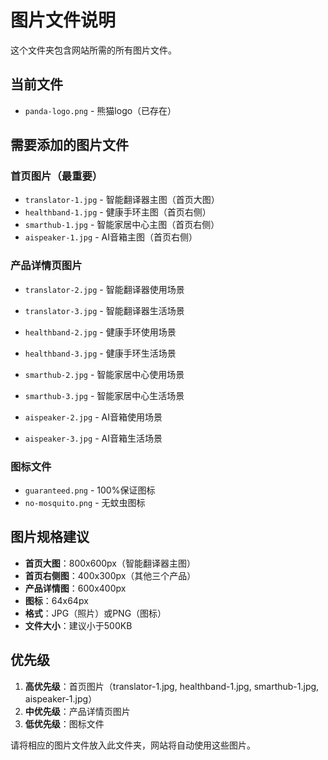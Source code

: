 # 图片文件说明

这个文件夹包含网站所需的所有图片文件。

## 当前文件
- `panda-logo.png` - 熊猫logo（已存在）

## 需要添加的图片文件

### 首页图片（最重要）
- `translator-1.jpg` - 智能翻译器主图（首页大图）
- `healthband-1.jpg` - 健康手环主图（首页右侧）
- `smarthub-1.jpg` - 智能家居中心主图（首页右侧）
- `aispeaker-1.jpg` - AI音箱主图（首页右侧）

### 产品详情页图片
- `translator-2.jpg` - 智能翻译器使用场景
- `translator-3.jpg` - 智能翻译器生活场景

- `healthband-2.jpg` - 健康手环使用场景
- `healthband-3.jpg` - 健康手环生活场景

- `smarthub-2.jpg` - 智能家居中心使用场景
- `smarthub-3.jpg` - 智能家居中心生活场景

- `aispeaker-2.jpg` - AI音箱使用场景
- `aispeaker-3.jpg` - AI音箱生活场景

### 图标文件
- `guaranteed.png` - 100%保证图标
- `no-mosquito.png` - 无蚊虫图标

## 图片规格建议
- **首页大图**：800x600px（智能翻译器主图）
- **首页右侧图**：400x300px（其他三个产品）
- **产品详情图**：600x400px
- **图标**：64x64px
- **格式**：JPG（照片）或PNG（图标）
- **文件大小**：建议小于500KB

## 优先级
1. **高优先级**：首页图片（translator-1.jpg, healthband-1.jpg, smarthub-1.jpg, aispeaker-1.jpg）
2. **中优先级**：产品详情页图片
3. **低优先级**：图标文件

请将相应的图片文件放入此文件夹，网站将自动使用这些图片。 